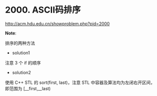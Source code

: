 # 2000. ASCII码排序

http://acm.hdu.edu.cn/showproblem.php?pid=2000

**Note**:

排序的两种方法

* solution1

注意 3 个 if 的顺序

* solution2

使用 C++ STL 的 sort(first, last)，注意 STL 中容器及算法均为左闭右开区间，即范围为 [__first,__last)